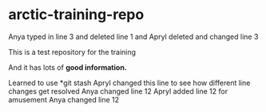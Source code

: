 # arctic-training-repo
Anya typed in line 3 and deleted line 1 and Apryl deleted and changed line 3


This is a test repository for the training

And it has lots of **good information.** 

Learned to use *git stash
Apryl changed this line to see how different line changes get resolved 
Anya changed line 12 Apryl added line 12 for amusement
Anya changed line 12
